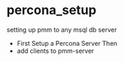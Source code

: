 # percona_setup
setting up pmm to any msql db server
- First Setup a Percona Server 
Then
- add clients to pmm-server
